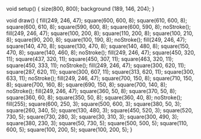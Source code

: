 void setup() {
  size(800, 800);
    background (189, 146, 204);
}

void draw() {
  fill(249, 246, 47);
  square(600, 600, 8);
  square(610, 600, 8);
  square(600, 610, 8);
  square(590, 600, 8);
  square(600, 590, 8);
  noStroke();
  fill(249, 246, 47);
  square(100, 200, 8);
  square(110, 200, 8);
  square(100, 210, 8);
  square(90, 200, 8);
  square(100, 190, 8);
  noStroke();
  fill(249, 246, 47);
  square(140, 470, 8);
  square(130, 470, 8);
  square(140, 480, 8);
  square(150, 470, 8);
  square(140, 460, 8);
  noStroke();
  fill(249, 246, 47);
  square(450, 320, 11);
  square(437, 320, 11);
  square(450, 307, 11);
  square(463, 320, 11);
  square(450, 333, 11);
  noStroke();
  fill(249, 246, 47);
  square(300, 620, 11);
  square(287, 620, 11);
  square(300, 607, 11);
  square(313, 620, 11);
  square(300, 633, 11);
  noStroke();
  fill(249, 246, 47);
  square(700, 150, 8);
  square(710, 150, 8);
  square(700, 160, 8);
  square(690, 150, 8);
  square(700, 140, 8);
  noStroke();
  fill(249, 246, 47);
  square(360, 50, 8);
  square(370, 50, 8);
  square(360, 60, 8);
  square(350, 50, 8);
  square(360, 40, 8);
  noStroke();
  fill(255);
  square(600, 250, 3);
  square(500, 600, 3);
  square(380, 50, 3);
  square(260, 340, 5);
  square(130, 480, 3);
  square(450, 520, 3);
  square(520, 730, 5);
  square(730, 280, 3);
  square(30, 310, 3);
  square(300, 490, 3);
  square(380, 230, 3);
  square(50, 730, 5);
  square(500, 500, 5);
  square(110, 600, 5);
  square(100, 200, 5);
  square(100, 200, 5);
}
